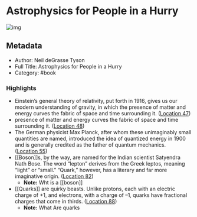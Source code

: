 # Astrophysics for People in a Hurry

![img](https://images-na.ssl-images-amazon.com/images/I/51qdmr7snXL._SL200_.jpg)

## Metadata

- Author: Neil deGrasse Tyson
- Full Title: Astrophysics for People in a Hurry
- Category: #book

### Highlights

- Einstein’s general theory of relativity, put forth in 1916, gives us our modern understanding of gravity, in which the presence of matter and energy curves the fabric of space and time surrounding it. ([Location 47](https://readwise.io/to_kindle?action=open&asin=B01MAWT2MO&location=47))
- presence of matter and energy curves the fabric of space and time surrounding it. ([Location 48](https://readwise.io/to_kindle?action=open&asin=B01MAWT2MO&location=48))
- The German physicist Max Planck, after whom these unimaginably small quantities are named, introduced the idea of quantized energy in 1900 and is generally credited as the father of quantum mechanics. ([Location 55](https://readwise.io/to_kindle?action=open&asin=B01MAWT2MO&location=55))
- [[Boson]]s, by the way, are named for the Indian scientist Satyendra Nath Bose. The word “lepton” derives from the Greek leptos, meaning “light” or “small.” “Quark,” however, has a literary and far more imaginative origin. ([Location 82](https://readwise.io/to_kindle?action=open&asin=B01MAWT2MO&location=82))
  - **Note:** Wht is a [[boson]]
- [[Quarks]] are quirky beasts. Unlike protons, each with an electric charge of +1, and electrons, with a charge of –1, quarks have fractional charges that come in thirds. ([Location 88](https://readwise.io/to_kindle?action=open&asin=B01MAWT2MO&location=88))
  - **Note:** What Are quarks
